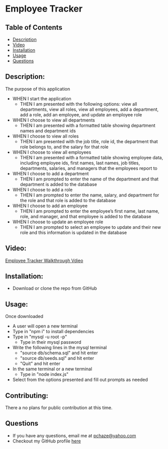 # Employee Tracker

## Table of Contents
- [Description](#Description)
- [Video](#Video)
- [Installation](#Installation)
- [Usage](#Usage)
- [Questions](#Questions)

## Description: 
The purpose of this application 
 <!-- TODO fill out description -->

- WHEN I start the application
    - THEN I am presented with the following options: view all departments, view all roles, view all employees, add a department, add a role, add an employee, and update an employee role
- WHEN I choose to view all departments
    - THEN I am presented with a formatted table showing department names and department ids
- WHEN I choose to view all roles
    - THEN I am presented with the job title, role id, the department that role belongs to, and the salary for that role
- WHEN I choose to view all employees
    - THEN I am presented with a formatted table showing employee data, including employee ids, first names, last names, job titles, departments, salaries, and managers that the employees report to
- WHEN I choose to add a department
    - THEN I am prompted to enter the name of the department and that department is added to the database
- WHEN I choose to add a role
    - THEN I am prompted to enter the name, salary, and department for the role and that role is added to the database
- WHEN I choose to add an employee
    - THEN I am prompted to enter the employee’s first name, last name, role, and manager, and that employee is added to the database
- WHEN I choose to update an employee role
    - THEN I am prompted to select an employee to update and their new role and this information is updated in the database 

## Video:
[Employee Tracker Walkthrough Vdieo](https://youtu.be/NNiVm11lm1Y)

## Installation: 
- Download or clone the repo from GitHub

## Usage: 
Once downloaded
- A user will open a new terminal
- Type in "npm i" to install dependencies
- Type in "mysql -u root -p"
    - Type in their mysql password
- Write the following lines in the mysql terminal
    - "source db/schema.sql" and hit enter
    - "source db/seeds.sql" and hit enter
    - "Quit" and hit enter
- In the same terminal or a new terminal 
    - Type in "node index.js"
- Select from the options presented and fill out prompts as needed

## Contributing: 
  There a no plans for public contribution at this time.

## Questions
- If you have any questions, email me at pchaze@yahoo.com
- Checkout my GitHub profile [here](https://github.com/PhalenH)


